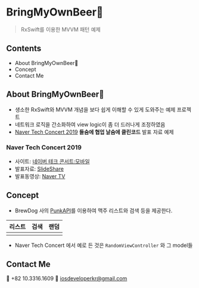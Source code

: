 # BringMyOwnBeer🍺

> RxSwift를 이용한 MVVM 패턴 예제

## Contents
- About BringMyOwnBeer🍺
- Concept
- Contact Me

## About BringMyOwnBeer🍺
- 생소한 RxSwift와 MVVM 개념을 보다 쉽게 이해할 수 있게 도와주는 예제 프로젝트
- 네트워크 로직을 간소화하여 view logic이 좀 더 드러나게 조정하였음
- [Naver Tech Concert 2019](http://techcon.naver.com) **들숨에 협업 날숨에 클린코드** 발표 자료 예제

### Naver Tech Concert 2019
- 사이트: [네이버 테크 콘서트:모바일](http://techcon.naver.com)
- 발표자료: [SlideShare](https://www.slideshare.net/NaverEngineering/techcon-2019-mobile-ios2)
- 발표동영상: [Naver TV](https://tv.naver.com/v/9140435)

## Concept
- BrewDog 사의 [PunkAPI](https://punkapi.com/documentation/v2)를 이용하여 맥주 리스트와 검색 등을 제공한다.

| 리스트 | 검색 | 랜덤 |
|:---:|:---:|:---:|
||||

- Naver Tech Concert 에서 예로 든 것은 `RandomViewController` 와 그 model들

## Contact Me

📱 +82 10.3316.1609
📧 iosdeveloperkr@gmail.com
